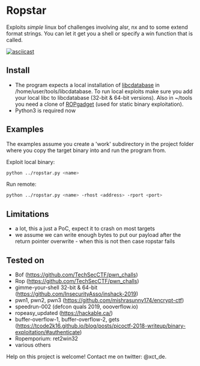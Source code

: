# Ropstar

Exploits *simple* linux bof challenges involving alsr, nx and to some extend format strings. You can let it get you a shell or specify a win function that is called.

[![asciicast](https://asciinema.org/a/4i9lnxaPirZ6LXygmd1cRQOzT.png)](https://asciinema.org/a/4i9lnxaPirZ6LXygmd1cRQOzT)

## Install

* The program expects a local installation of [libcdatabase](https://github.com/niklasb/libc-database) in /home/user/tools/libcdatabase. To run local exploits make sure you add your local libc to libcdatabase (32-bit & 64-bit versions). Also in \~/tools you need a clone of [ROPgadget](https://github.com/JonathanSalwan/ROPgadget.git) (used for static binary exploitation).
* Python3 is required now

## Examples

The examples assume you create a 'work' subdirectory in the project folder where you copy the target binary into and run the program from.

Exploit local binary:
```bash
python ../ropstar.py <name>
```

Run remote:
```bash
python ../ropstar.py <name> -rhost <address> -rport <port>
```

## Limitations

* a lot, this a just a PoC, expect it to crash on most targets
* we assume we can write enough bytes to put our payload after the return pointer overwrite - when this is not then case ropstar fails

## Tested on

* Bof (https://github.com/TechSecCTF/pwn_challs)
* Rop (https://github.com/TechSecCTF/pwn_challs)
* gimme-your-shell 32-bit & 64-bit (https://github.com/InsecurityAsso/inshack-2019)
* pwn1, pwn2, pwn3 (https://github.com/mishrasunny174/encrypt-ctf)
* speedrun-002 (defcon quals 2019, oooverflow.io)
* ropeasy_updated (https://hackable.ca/)
* buffer-overflow-1, buffer-overflow-2, gets (https://tcode2k16.github.io/blog/posts/picoctf-2018-writeup/binary-exploitation/#authenticate)
* Ropemporium: ret2win32
* various others

Help on this project is welcome! Contact me on twitter: @xct_de.
